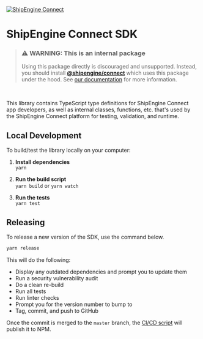 [![ShipEngine Connect](https://connect.shipengine.com/img/logos/shipengine-connect-logo.png)](https://connect.shipengine.com)

ShipEngine Connect SDK
==============================================

> ### ⚠ WARNING: This is an internal package
> Using this package directly is discouraged and unsupported. Instead, you should install
> [**@shipengine/connect**](https://www.npmjs.com/package/@shipengine/connect) which uses this package under the hood.
> See [our documentation](https://connect.shipengine.com/docs/cli) for more information.

<p><br></p>


This library contains TypeScript type definitions for ShipEngine Connect app developers, as well as internal classes, functions, etc. that's used by the ShipEngine Connect platform for testing, validation, and runtime.



Local Development
--------------------------
To build/test the library locally on your computer:

1. __Install dependencies__<br>
`yarn`

2. __Run the build script__<br>
`yarn build` or `yarn watch`

3. __Run the tests__<br>
`yarn test`



Releasing
--------------------------
To release a new version of the SDK, use the command below.

```bash
yarn release
```

This will do the following:

- Display any outdated dependencies and prompt you to update them
- Run a security vulnerability audit
- Do a clean re-build
- Run all tests
- Run linter checks
- Prompt you for the version number to bump to
- Tag, commit, and push to GitHub

Once the commit is merged to the `master` branch, the [CI/CD script](../../.github/workflows/build.yaml) will publish it to NPM.
